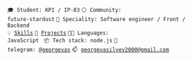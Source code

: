 <code>🎓 Student: KPI / IP-83</code>
<code>⚪ Community: future-stardust</code>
<code>👷 Speciality: Software engineer / Front / Backend</code><br>
<code>💡 [Skills](SKILLS.md)</code>
<code>🧻 [Projects](PROJECTS.md)</code>
<code>🧑‍💻 Languages: JavaScript </code>
<code>📦 Tech stack: node.js</code>
<code>💬 telegram: [@georgevas](https://t.me/georgevas)</code>
<code>📫 [georgevasilyev2000@gmail.com](mailto:georgevasilyev2000@gmail.com)</code>
